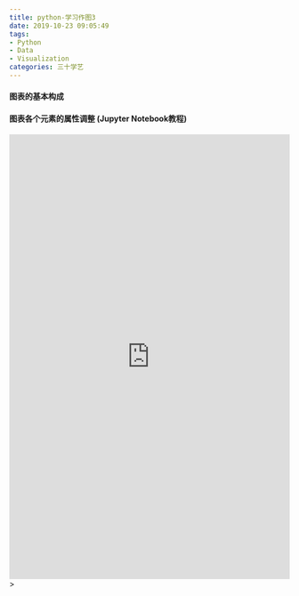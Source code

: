 ```yaml
---
title: python-学习作图3
date: 2019-10-23 09:05:49
tags:
- Python
- Data
- Visualization
categories: 三十学艺
---
```


#### 图表的基本构成

#### 图表各个元素的属性调整 (Jupyter Notebook教程)

<iframe width='100%' scolling=no height="800" frameborder="0" src='https://tewangchao213.github.io/seaborn_02.html'></iframe>>
